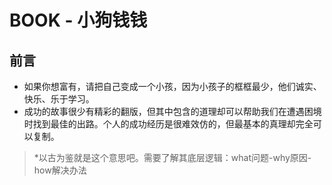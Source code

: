# BOOK - 小狗钱钱

## 前言
+ 如果你想富有，请把自己变成一个小孩，因为小孩子的框框最少，他们诚实、快乐、乐于学习。
+ 成功的故事很少有精彩的翻版，但其中包含的道理却可以帮助我们在遭遇困境时找到最佳的出路。个人的成功经历是很难效仿的，但最基本的真理却完全可以复制。
> *以古为鉴就是这个意思吧。需要了解其底层逻辑：what问题-why原因-how解决办法

